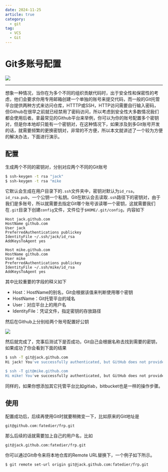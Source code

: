 ```yaml
---
date: 2024-11-25
article: true
category:
  - git
tag:
  - VCS
  - Git
---
```


# Git多账号配置

![](https://public-1308755698.cos.ap-chongqing.myqcloud.com//upload/202411251710938.webp)
<!-- more -->
---

想象一种情况，当你在为多个不同的组织贡献代码时，出于安全性和保密性的考虑，他们会要求你用专用邮箱创建一个单独的账号来提交代码，而一般的Git托管平台提供两种方式来访问仓库，HTTTP或SSH，HTTP访问需要自行输入密码，但Github在很早之前就已经禁用了密码访问，所以考虑到安全性大多数情况我们都会使用后者。拿最常见的Github平台来举例，你可以为你的账号配置多个密钥对，但是你本地却只能有一个密钥对，在这种情况下，如果涉及到多Git账号开发的话，就需要频繁的更换密钥对，非常的不方便，所以本文就讲述了一个较为方便的解决办法，下面进行演示。



## 配置

生成两个不同的密钥对，分别对应两个不同的Git账号

```bash
$ ssh-keygen -t rsa "jack"
$ ssh-keygen -t rsa "mike
```

它默认会生成在用户目录下的`.ssh`文件夹中，密钥对默认为`id_rsa`，`id_rsa.pub`，一个公钥一个私钥。Git在默认会去读取`.ssh`路径下的密钥对，由于我们是多账号，所以就需要去指定Git哪个账号该读哪一个密钥，这就需要我们在`.git`目录下创建`config`文件，文件位于`$HOME/.git/config`，内容如下

```
Host jack.github.com
HostName github.com
User jack
PreferredAuthentications publickey
IdentityFile ~/.ssh/jack/id_rsa
AddKeysToAgent yes

Host mike.github.com
HostName github.com
User mike
PreferredAuthentications publickey
IdentityFile ~/.ssh/mike/id_rsa
AddKeysToAgent yes
```

其中比较重要的字段的释义如下

- Host：HostName的别名，Git会根据该值来判断使用哪个密钥
- HostName：Git托管平台的域名
- User：对应平台上的用户名
- IdentityFile：凭证文件，指定密钥的存放路径

然后在Github上分别给两个账号配置好公钥

![](https://public-1308755698.cos.ap-chongqing.myqcloud.com//upload/202411252012346.png)

然后就完成了，完事后测试下是否成功，Git自己会根据名称去找到需要的密钥，如果成功了你会看到下面的结果

```bash
$ ssh -T git@jack.github.com
Hi jack! You've successfully authenticated, but GitHub does not provide shell access.

$ ssh -T git@mike.github.com
Hi mike! You've successfully authenticated, but GitHub does not provide shell access.
```

同样的，如果你想添加其它托管平台比如gitlab，bitbucket也是一样的操作步骤。



## 使用

配置成功后，后续再使用Git时就要稍微变一下，比如原来的Git地址是

```
git@github.com:fatedier/frp.git
```

那么后续的话就需要加上自己的用户名，比如

```
git@jack.github.com:fatedier/frp.git
```

你可以通过Git命令来将本地仓库的Remote URL替换下，一个例子如下所示。

```bash
$ git remote set-url origin git@jack.github.com:fatedier/frp.git
```
